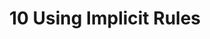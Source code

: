 ---
layout: framework
title: 10 Using Implicit Rules
permalink: /doc/make/ch10-00-implicit-rules.html
---